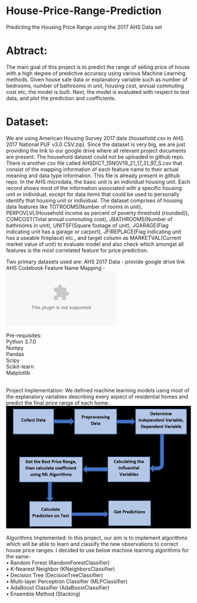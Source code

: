 # House-Price-Range-Prediction
Predicting the Housing Price Range using the 2017 AHS Data set<br />

# Abtract:
The main goal of this project is to predict the range of selling price of house with a high degree of predictive accuracy using various Machine Learning methods. Given house sale data or explanatory variable such as number of bedrooms, number of bathrooms in unit, housing cost, annual commuting cost etc, the model is built. Next, the model is evaluated with respect to test data, and plot the prediction and coefficients.<br />

# Dataset:
We are using American Housing Survey 2017 data (household.csv in AHS 2017 National PUF v3.0 CSV.zip). Since the dataset is very big, we are just providing the link to our google drive where all relevant project documents are present. The household dataset could not be uploaded in github repo. There is another csv file called AHSDICT_15NOV19_21_17_31_97_S.csv that consist of the mapping information of each feature name to their actual meaning and data type information. This file is already present in github repo. In the AHS microdata, the basic unit is an individual housing unit. Each record shows most of the information associated with a specific housing unit or individual, except for data items that could be used to personally identify that housing unit or individual. The dataset comprises of housing data features like TOTROOMS(Number of rooms in unit), PERPOVLVL(Household income as percent of poverty threshold (rounded)), COMCOST(Total annual commuting cost), JBATHROOMS(Number of bathrooms in unit), UNITSF(Square footage of unit), JGARAGE(Flag indicating unit has a garage or carport), JFIREPLACE(Flag indicating unit has a useable fireplace) etc., and target column as MARKETVAL(Current market value of unit) to evaluate model and also check which amongst all features is the most correlated feature for price prediction.<br />

Two primary datasets used are:
AHS 2017 Data - provide google drive link<br />
AHS Codebook Feature Name Mapping - ![Feature Mapping](AHSDICT_15NOV19_21_17_31_97_S.csv)
<br />

Pre-requisites:<br />
Python 3.7.0<br />
Numpy<br />
Pandas<br />
Scipy<br />
Scikit-learn<br />
Matplotlib<br />
<br />

Project Implementation:
We defined machine learning models using most of the explanatory variables describing every aspect of residential homes and predict the final price range of each home. 
![Implementation Plan](plan.png)
<br />

Algorithms Implemented:
In this project, our aim is to implement algorithms which will be able to learn and classify the new observations to correct house price ranges. I decided to use below machine learning algorithms for the same-<br />
• Random Forest (RandomForestClassifier)<br />
• K-Nearest Neighbor (KNeighborsClassifier)<br />
• Decision Tree (DecisionTreeClassifier)<br />
• Multi-layer Perceptron Classifier (MLPClassifier)<br />
• AdaBoost Classifier (AdaBoostClassifier)<br />
• Ensemble Method (Stacking)<br />
